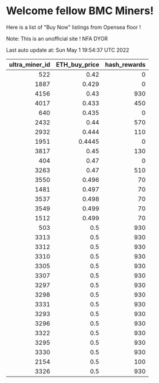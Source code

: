# Welcome fellow BMC Miners!
Here is a list of "Buy Now" listings from Opensea floor !

Note: This is an unofficial site ! NFA DYOR


Last auto update at: Sun May  1 19:54:37 UTC 2022


|   ultra_miner_id |   ETH_buy_price |   hash_rewards |
|-----------------:|----------------:|---------------:|
|              522 |          0.42   |              0 |
|             1887 |          0.429  |              0 |
|             4156 |          0.43   |            930 |
|             4017 |          0.433  |            450 |
|              640 |          0.435  |              0 |
|             2432 |          0.44   |            570 |
|             2932 |          0.444  |            110 |
|             1951 |          0.4445 |              0 |
|             3817 |          0.45   |            130 |
|              404 |          0.47   |              0 |
|             3263 |          0.47   |            510 |
|             3550 |          0.496  |             70 |
|             1481 |          0.497  |             70 |
|             3537 |          0.498  |             70 |
|             3549 |          0.499  |             70 |
|             1512 |          0.499  |             70 |
|              503 |          0.5    |            930 |
|             3313 |          0.5    |            930 |
|             3312 |          0.5    |            930 |
|             3310 |          0.5    |            930 |
|             3305 |          0.5    |            930 |
|             3307 |          0.5    |            930 |
|             3297 |          0.5    |            930 |
|             3298 |          0.5    |            930 |
|             3331 |          0.5    |            930 |
|             3293 |          0.5    |            930 |
|             3296 |          0.5    |            930 |
|             3322 |          0.5    |            930 |
|             3295 |          0.5    |            930 |
|             3330 |          0.5    |            930 |
|             2154 |          0.5    |            100 |
|             3326 |          0.5    |            930 |
